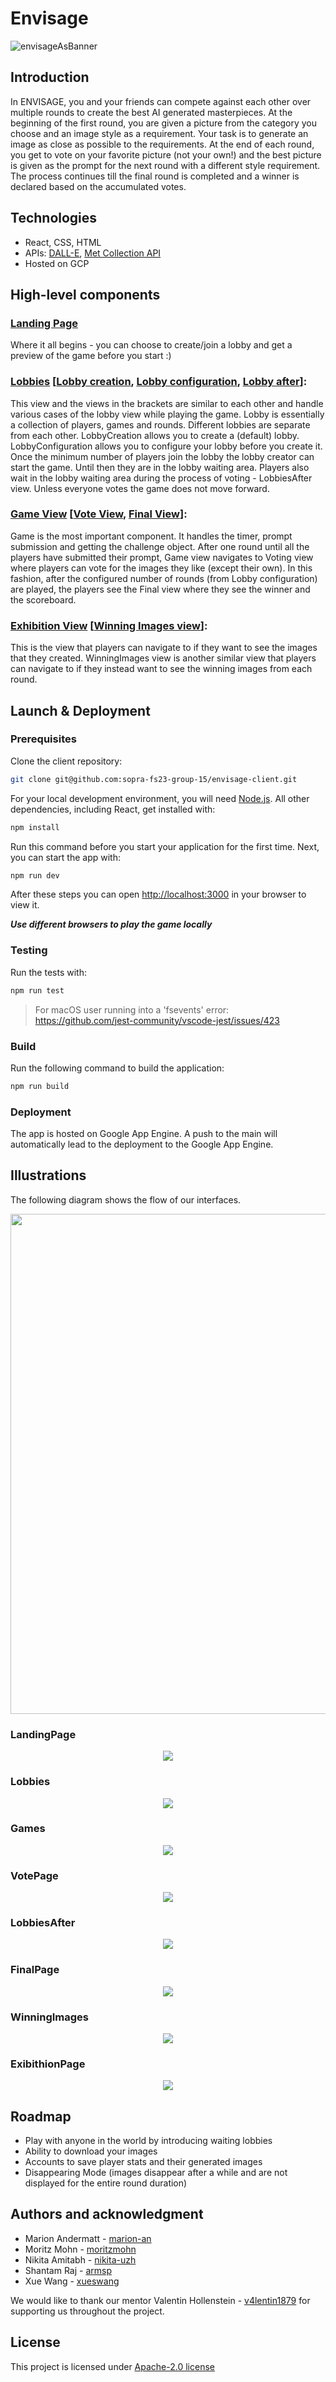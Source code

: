 # Envisage

![envisageAsBanner](src/img/docs/logoAsBanner.png)

## Introduction 
In ENVISAGE, you and your friends can compete against each other over multiple rounds to create the best AI generated masterpieces. At the beginning of the first round, you are given a picture from the category you choose and an image style as a requirement. 
Your task is to generate an image as close as possible to the requirements. At the end of each round, you get to vote on your favorite picture (not your own!) and the best picture is given as the prompt for the next round with a different style requirement. The process continues till the final round is completed and a winner is declared based on the accumulated votes.


## Technologies
* React, CSS, HTML
* APIs: [DALL-E](https://platform.openai.com/docs/api-reference/introduction), [Met Collection API](https://metmuseum.github.io/)
* Hosted on GCP


## High-level components
### [Landing Page](https://github.com/sopra-fs23-group-15/envisage-client/blob/main/src/components/views/LandingPage.js)
Where it all begins - you can choose to create/join a lobby and get a preview of the game before you start :)
### [Lobbies](https://github.com/sopra-fs23-group-15/envisage-client/blob/main/src/components/views/Lobbies.js) [[Lobby creation](https://github.com/sopra-fs23-group-15/envisage-client/blob/main/src/components/views/LobbyCreation.js), [Lobby configuration](https://github.com/sopra-fs23-group-15/envisage-client/blob/main/src/components/views/LobbyConfiguration.js), [Lobby after](https://github.com/sopra-fs23-group-15/envisage-client/blob/main/src/components/views/LobbiesAfter.js)]: 

This view and the views in the brackets are similar to each other and handle various cases of the lobby view while playing the game. Lobby is essentially a collection of players, games and rounds. Different lobbies are separate from each other. LobbyCreation allows you to create a (default) lobby. LobbyConfiguration allows you to configure your lobby before you create it. Once the minimum number of players join the lobby the lobby creator can start the game. Until then they are in the lobby waiting area. Players also wait in the lobby waiting area during the process of voting - LobbiesAfter view. Unless everyone votes the game does not move forward.
### [Game View](https://github.com/sopra-fs23-group-15/envisage-client/blob/main/src/components/views/Games.js) [[Vote View](https://github.com/sopra-fs23-group-15/envisage-client/blob/main/src/components/views/VotePage.js), [Final View](https://github.com/sopra-fs23-group-15/envisage-client/blob/main/src/components/views/FinalPage.js)]: 
Game is the most important component. It handles the timer, prompt submission and getting the challenge object. After one round until all the players have submitted their prompt, Game view navigates to Voting view where players can vote for the images they like (except their own). In this fashion, after the configured number of rounds (from Lobby configuration) are played, the players see the Final view where they see the winner and the scoreboard.
### [Exhibition View](https://github.com/sopra-fs23-group-15/envisage-client/blob/main/src/components/views/ExhibitionPage.js) [[Winning Images view](https://github.com/sopra-fs23-group-15/envisage-client/blob/main/src/components/views/WinningImages.js)]: 
This is the view that players can navigate to if they want to see the images that they created. WinningImages view is another similar view that players can navigate to if they instead want to see the winning images from each round.


## Launch & Deployment
### Prerequisites
Clone the client repository:

```bash
git clone git@github.com:sopra-fs23-group-15/envisage-client.git
```

For your local development environment, you will need [Node.js](https://nodejs.org). All other dependencies, including React, get installed with:

```bash
npm install
```

Run this command before you start your application for the first time. Next, you can start the app with:

```bash
npm run dev
```

After these steps you can open [http://localhost:3000](http://localhost:3000) in your browser to view it.

**_Use different browsers to play the game locally_**

### Testing
Run the tests with:

```bash
npm run test
```

> For macOS user running into a 'fsevents' error: https://github.com/jest-community/vscode-jest/issues/423

### Build
Run the following command to build the application:

```bash
npm run build
``` 

### Deployment
The app is hosted on Google App Engine. A push to the main will automatically lead to the deployment to the Google App Engine.


## Illustrations
The following diagram shows the flow of our interfaces.

<p align="center">
 <img src="src/img/docs/viewflow_diagram.png" width="800">
</p>

### LandingPage
<p align="center">
  <img src="src/img/docs/landingpage.png">
</p>

### Lobbies
<p align="center">
  <img src="src/img/docs/lobby.png">
</p>

### Games
<p align="center">
  <img src="src/img/docs/game.png">
</p>

### VotePage
<p align="center">
  <img src="src/img/docs/vote.png">
</p>

### LobbiesAfter
<p align="center">
  <img src="src/img/docs/scoreboard.png">
</p>

### FinalPage
<p align="center">
  <img src="src/img/docs/winner.png">
</p>

### WinningImages
<p align="center">
  <img src="src/img/docs/winningimages.png">
</p>

### ExibithionPage
<p align="center">
  <img src="src/img/docs/exhibition.png">
</p>


## Roadmap 
* Play with anyone in the world by introducing waiting lobbies
* Ability to download your images
* Accounts to save player stats and their generated images
* Disappearing Mode (images disappear after a while and are not displayed for the entire round duration)

## Authors and acknowledgment 
* Marion Andermatt - [marion-an](https://github.com/marion-an)
* Moritz Mohn - [moritzmohn](https://github.com/moritzmohn)
* Nikita Amitabh - [nikita-uzh](https://github.com/nikita-uzh)
* Shantam Raj - [armsp](https://github.com/armsp)
* Xue Wang - [xueswang](https://github.com/xueswang)

We would like to thank our mentor Valentin Hollenstein - [v4lentin1879](https://github.com/v4lentin1879) for supporting us throughout the project.

## License
This project is licensed under [Apache-2.0 license](https://github.com/sopra-fs23-group-15/envisage-client/blob/main/LICENSE)
